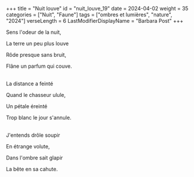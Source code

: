 +++
title = "Nuit louve"
id = "nuit_louve_19"
date = 2024-04-02
weight = 35
categories = ["Nuit", "Faune"]
tags = ["ombres et lumières", "nature", "2024"]
verseLength = 6
LastModifierDisplayName = "Barbara Post"
+++

Sens l'odeur de la nuit,

La terre un peu plus louve

Rôde presque sans bruit,

Flâne un parfum qui couve.

 \
La distance a feinté

Quand le chasseur ulule,

Un pétale éreinté

Trop blanc le jour s'annule.

 \
J'entends drôle soupir

En étrange volute,

Dans l'ombre sait glapir

La bête en sa cahute.
